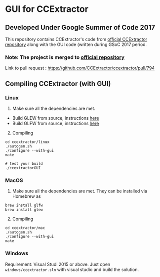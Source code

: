 # GUI for CCExtractor
## Developed Under Google Summer of Code 2017

This repository contains CCExtractor's code from [official CCExtractor repository](https://github.com/CCExtractor/ccextractor) along with the GUI code (written during GSoC 2017 period.

### Note: The project is merged to [official repository](http://github.com/CCExtractor/ccextractor)
Link to pull request : https://github.com/CCExtractor/ccextractor/pull/794


## Compiling CCExtractor (with GUI)

### Linux
   
1. Make sure all the dependencies are met.</br>
 * Build GLEW from source, instructions [here](http://glew.sourceforge.net/build.html)
 * Build GLFW from source, instructions [here](http://www.glfw.org/docs/latest/compile.html)
    
2. Compiling

    
```
cd ccextractor/linux
./autogen.sh
./configure --with-gui
make

# test your build
./ccextractorGUI
```


### MacOS

1. Make sure all the dependencies are met. They can be installed via Homebrew as

```
brew install glfw
brew install glew
```

2. Compiling

```
cd ccextractor/mac
./autogen.sh
./configure --with-gui
make
```
### Windows
Requirement: Visual Studi 2015 or above.
Just open `windows/ccextractor.sln` with visual studio and build the solution.